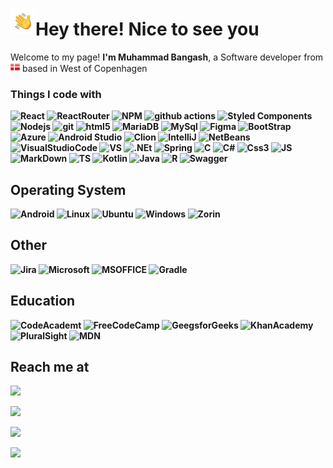 ### <img alt="Night Coding" src="./assets/Hand%20Wave.gif" width='40' align="left"/><h1>Hey there! Nice to see you</h1>

<p>Welcome to my page! <b>I'm Muhammad Bangash</b>, a Software developer from <img alt="Night Coding" src="./assets/dk_flag_icon.png" width="15"/>  based in West of Copenhagen <b></p>
  <p>
    <h3>Things I code with</h3>
   <img alt="React" src="https://img.shields.io/badge/-React-45b8d8?style=for-the-badge&logo=react&logoColor=white" />
   <img alt="ReactRouter" src="https://img.shields.io/badge/React_Router-CA4245?style=for-the-badge&logo=react-router&logoColor=white" />
    <img alt="NPM" src="https://img.shields.io/badge/NPM-%23000000.svg?style=for-the-badge&logo=npm&logoColor=white" />
    <img alt="github actions" src="https://img.shields.io/badge/-Github_Actions-2088FF?style=for-the-badge&logo=github-actions&logoColor=white" />
     <img alt="Styled Components" src="https://img.shields.io/badge/-Styled_Components-db7092?style=for-the-badge&logo=styled-components&logoColor=white" />
      <img alt="Nodejs" src="https://img.shields.io/badge/-Nodejs-43853d?style=for-the-badge&logo=Node.js&logoColor=white" />
      <img alt="git" src="https://img.shields.io/badge/-Git-F05032?style=for-the-badge&logo=git&logoColor=white" />
      <img alt="html5" src="https://img.shields.io/badge/-HTML5-E34F26?style=for-the-badge&logo=html5&logoColor=white" />
      <img alt="MariaDB" src="https://img.shields.io/badge/MariaDB-003545?style=for-the-badge&logo=mariadb&logoColor=white" />
      <img alt="MySql" src="https://img.shields.io/badge/mysql-%2300f.svg?style=for-the-badge&logo=mysql&logoColor=white" />
       <img alt="Figma" src="https://img.shields.io/badge/figma-%23F24E1E.svg?style=for-the-badge&logo=figma&logoColor=white" />
       <img alt="BootStrap" src="https://img.shields.io/badge/bootstrap-%23563D7C.svg?style=for-the-badge&logo=bootstrap&logoColor=white)" />
       <img alt="Azure" src="https://img.shields.io/badge/azure-%230072C6.svg?style=for-the-badge&logo=microsoftazure&logoColor=white)" />
       <img alt="Android Studio" src="https://img.shields.io/badge/Android%20Studio-3DDC84.svg?style=for-the-badge&logo=android-studio&logoColor=white" />
       <img alt="Clion" src="https://img.shields.io/badge/CLion-black?style=for-the-badge&logo=clion&logoColor=white" />
       <img alt="IntelliJ" src="https://img.shields.io/badge/IntelliJIDEA-000000.svg?style=for-the-badge&logo=intellij-idea&logoColor=white" />
       <img alt="NetBeans" src="https://img.shields.io/badge/NetBeansIDE-1B6AC6.svg?style=for-the-badge&logo=apache-netbeans-ide&logoColor=white" />
       <img alt="VisualStudioCode" src="https://img.shields.io/badge/Visual%20Studio%20Code-0078d7.svg?style=for-the-badge&logo=visual-studio-code&logoColor=white" />
       <img alt="VS" src="https://img.shields.io/badge/Visual%20Studio-5C2D91.svg?style=for-the-badge&logo=visual-studio&logoColor=white" />
       <img alt=".NEt" src="https://img.shields.io/badge/.NET-5C2D91?style=for-the-badge&logo=.net&logoColor=white" />
       <img alt="Spring" src="https://img.shields.io/badge/spring-%236DB33F.svg?style=for-the-badge&logo=spring&logoColor=white" />
        <img alt="C" src="https://img.shields.io/badge/c-%2300599C.svg?style=for-the-badge&logo=c&logoColor=white" />
  <img alt="C#" src="https://img.shields.io/badge/c%23-%23239120.svg?style=for-the-badge&logo=c-sharp&logoColor=white" />
  <img alt="Css3" src="https://img.shields.io/badge/css3-%231572B6.svg?style=for-the-badge&logo=css3&logoColor=white" />
  <img alt="JS" src="https://img.shields.io/badge/javascript-%23323330.svg?style=for-the-badge&logo=javascript&logoColor=%23F7DF1E" />
  <img alt="MarkDown" src="https://img.shields.io/badge/markdown-%23000000.svg?style=for-the-badge&logo=markdown&logoColor=white" />
  <img alt="TS" src="https://img.shields.io/badge/typescript-%23007ACC.svg?style=for-the-badge&logo=typescript&logoColor=white" />
   <img alt="Kotlin" src="https://img.shields.io/badge/kotlin-%230095D5.svg?style=for-the-badge&logo=kotlin&logoColor=white" />
   <img alt="Java" src="https://img.shields.io/badge/java-%23ED8B00.svg?style=for-the-badge&logo=java&logoColor=white" />
   <img alt="R" src="https://img.shields.io/badge/r-%23276DC3.svg?style=for-the-badge&logo=r&logoColor=white" />
   <img alt="Swagger" src="https://img.shields.io/badge/-Swagger-%23Clojure?style=for-the-badge&logo=swagger&logoColor=white" />
  
   
   
   
  
      
  </p>
  
  <h2> Operating System </h2>
  <p>
       <img alt="Android" src="https://img.shields.io/badge/Android-3DDC84?style=for-the-badge&logo=android&logoColor=white" />
   <img alt="Linux" src="https://img.shields.io/badge/Linux-FCC624?style=for-the-badge&logo=linux&logoColor=black" />
  <img alt="Ubuntu" src="https://img.shields.io/badge/Ubuntu-E95420?style=for-the-badge&logo=ubuntu&logoColor=white" />
   <img alt="Windows" src="https://img.shields.io/badge/Windows-0078D6?style=for-the-badge&logo=windows&logoColor=white" />
    <img alt="Zorin" src="https://img.shields.io/badge/-Zorin%20OS-%2310AAEB?style=for-the-badge&logo=zorin&logoColor=white" />
    
  </p>
  
   <h2> Other </h2>
     <p>
      <img alt="Jira" src="https://img.shields.io/badge/jira-%230A0FFF.svg?style=for-the-badge&logo=jira&logoColor=white" />
      <img alt="Microsoft" src="https://img.shields.io/badge/Microsoft-0078D4?style=for-the-badge&logo=microsoft&logoColor=white" />
  <img alt="MSOFFICE" src="https://img.shields.io/badge/Microsoft_Office-D83B01?style=for-the-badge&logo=microsoft-office&logoColor=white" />
     <img alt="Gradle" src="https://img.shields.io/badge/Gradle-02303A.svg?style=for-the-badge&logo=Gradle&logoColor=white" />
    
     
     
  <h2> Education </h2>
  <p>
       <img alt="CodeAcademt" src="https://img.shields.io/badge/Codecademy-FFF0E5?style=for-the-badge&logo=codecademy&logoColor=1F243A" />
       <img alt="FreeCodeCamp" src="https://img.shields.io/badge/Freecodecamp-%23123.svg?&style=for-the-badge&logo=freecodecamp&logoColor=green" />
       <img alt="GeegsforGeeks" src="https://img.shields.io/badge/GeeksforGeeks-gray?style=for-the-badge&logo=geeksforgeeks&logoColor=35914c" />
       <img alt="KhanAcademy" src="https://img.shields.io/badge/KhanAcademy-%2314BF96.svg?style=for-the-badge&logo=KhanAcademy&logoColor=white" />
        <img alt="PluralSight" src="https://img.shields.io/badge/Pluralsight-EE3057?style=for-the-badge&logo=pluralsight&logoColor=white" />
       <img alt="MDN" src="https://img.shields.io/badge/MDN_Web_Docs-black?style=for-the-badge&logo=mdnwebdocs&logoColor=white" />
        
      
<h2>Reach me at </h2> 

<p>  <a href="https://discord.com/users/muhammad#5106" target="_blank" rel="noreferrer"><img src="https://img.shields.io/badge/Discord-5865F2?style=for-the-badge&logo=discord&logoColor=white"/></a>
  
  <a href="https://www.github.com/digitalbangash1" target="_blank" rel="noreferrer"><img src="https://img.shields.io/badge/Facebook-1877F2?style=for-the-badge&logo=facebook&logoColor=white" /></a> 
  
  <a href="https://twitter.com/digitalbangash1" target="_blank" rel="noreferrer"><img src="https://img.shields.io/badge/Twitter-1DA1F2?style=for-the-badge&logo=twitter&logoColor=white" /></a> 
  
  <a href="https://www.linkedin.com/in/ali-bangash-2687351a4/" target="_blank" rel="noreferrer"><img src="https://img.shields.io/badge/LinkedIn-0077B5?style=for-the-badge&logo=linkedin&logoColor=white" /></a>
  
 
</p>

  
  

<!--
**digitalbangash1/digitalbangash1** is a ✨ _special_ ✨ repository because its `README.md` (this file) appears on your GitHub profile.

Here are some ideas to get you started:

- 🔭 I’m currently working on ...
- 🌱 I’m currently learning ...
- 👯 I’m looking to collaborate on ...
- 🤔 I’m looking for help with ...
- 💬 Ask me about ...
- 📫 How to reach me: ...
- 😄 Pronouns: ...
- ⚡ Fun fact: ...
-->

